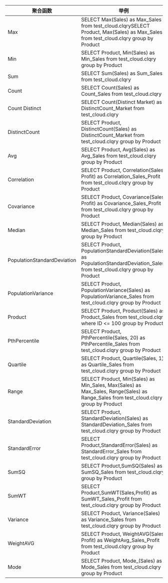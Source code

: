 | 聚合函数                    | 举例                                                         |
| --------------------------- | ------------------------------------------------------------ |
| Max                         | SELECT Max(Sales) as Max_Sales from test_cloud.clqrySELECT Product, Max(Sales) as Max_Sales from test_cloud.clqry group by Product |
| Min                         | SELECT Product, Min(Sales) as Min_Sales from test_cloud.clqry group by Product |
| Sum                         | SELECT Sum(Sales) as Sum_Sales from test_cloud.clqry         |
| Count                       | SELECT Count(Sales) as Count_Sales from test_cloud.clqry     |
| Count Distinct              | SELECT Count(Distinct Market) as DistinctCount_Market from test_cloud.clqry |
| DistinctCount               | SELECT Product, DistinctCount(Sales) as DistinctCount_Market from test_cloud.clqry group by Product |
| Avg                         | SELECT Product, Avg(Sales) as Avg_Sales from test_cloud.clqry group by Product |
| Correlation                 | SELECT Product, Correlation(Sales, Profit) as Correlation_Sales_Profit from test_cloud.clqry group by Product |
| Covariance                  | SELECT Product, Covariance(Sales, Profit) as Covariance_Sales_Profit from test_cloud.clqry group by Product |
| Median                      | SELECT Product, Median(Sales) as Median_Sales from test_cloud.clqry group by Product |
| PopulationStandardDeviation | SELECT Product, PopulationStandardDeviation(Sales) as PopulationStandardDeviation_Sales from test_cloud.clqry group by Product |
| PopulationVariance          | SELECT Product, PopulationVariance(Sales) as PopulationVariance_Sales from test_cloud.clqry group by Product |
| Product                     | SELECT Product, Product(Sales) as Product_Sales from test_cloud.clqry where ID <= 100 group by Product |
| PthPercentile               | SELECT Product, PthPercentile(Sales, 20) as PthPercentile_Sales from test_cloud.clqry group by Product |
| Quartile                    | SELECT Product, Quartile(Sales, 1) as Quartile_Sales from test_cloud.clqry group by Product |
| Range                       | SELECT Product, Min(Sales) as Min_Sales, Max(Sales) as Max_Sales, Range(Sales) as Range_Sales from test_cloud.clqry group by Product |
| StandardDeviation           | SELECT Product, StandardDeviation(Sales) as StandardDeviation_Sales from test_cloud.clqry group by Product |
| StandardError               | SELECT Product,StandardError(Sales) as StandardError_Sales from test_cloud.clqry group by Product |
| SumSQ                       | SELECT Product,SumSQ(Sales) as SumSQ_Sales from test_cloud.clqry group by Product |
| SumWT                       | SELECT Product,SumWT(Sales,Profit) as SumWT_Sales_Profit from test_cloud.clqry group by Product |
| Variance                    | SELECT Product, Variance(Sales) as Variance_Sales from test_cloud.clqry group by Product |
| WeightAVG                   | SELECT Product, WeightAVG(Sales, Profit) as WeightAvg_Sales_Profit from test_cloud.clqry group by Product |
| Mode                        | SELECT Product, Mode_(Sales) as Mode_Sales from test_cloud.clqry group by Product |
